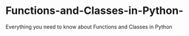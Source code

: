 # Functions-and-Classes-in-Python-
Everything you need to know about Functions and Classes in Python 
